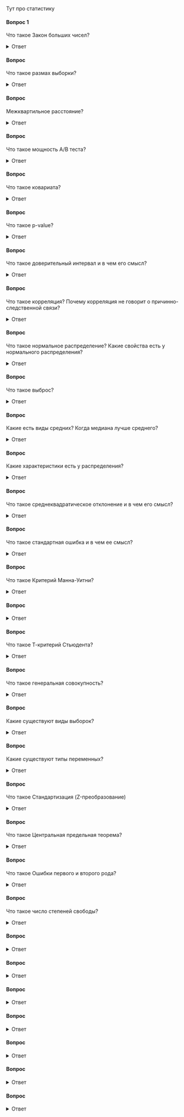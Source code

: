 Тут про статистику



#### Вопрос 1
Что такое Закон больших чисел?

<details>
<summary>Ответ</summary>
Закон больших чисел (ЗБЧ) гласит, что в большой выборке среднее значение этой выборке будет близко с теоретическому среднему. И чем больше выборка, тем ближе это эмпирическое среднее к теоретическому.
</details>

#### Вопрос
Что такое размах выборки?
<details>
<summary>Ответ</summary>
Размах выборки - это расстояние между максимальным и минимальным значениями выборки.
</details>

#### Вопрос
Межквартильное расстояние? 
<details>
<summary>Ответ</summary>
Межквартильное расстояние - это расстояние между первым и третьим квартилями или между 25 (1 квартиль) и 75 (3 квартиль) процентилями.
</details>


#### Вопрос
Что такое мощность A/B теста?
<details>
<summary>Ответ</summary>
Мощность теста (power) - это оценка вероятности обнаружить статистически значимые различия, если они действительно есть.
  
Эта вероятность рассчитывается так: 1 - P (ошибка 2 рода).

Ошибка второго рода — ошибочное принятие H0 гипотезы (что различий между вариантами эксперимента нет). Традиционно для A/B теста порог мощности принимается за 0.8 (80%), т.е. вероятность того, что мы ошибемся, если подтвердится H0 гипотеза - 20%.
Чем больше измерений в AB тесте, тем больше мощность этого теста. В многочисленные калькуляторы для оценки продолжительности A/B тестов мощность - один из параметров расчета.
</details>

#### Вопрос
Что такое ковариата?

<details>
<summary>Ответ</summary>
Ковариата - это метрика, которая коррелирует с целевой метрикой, может быть измерена до эксперимента и не зависит от других экспериментов. Это может быть какой-то признак - пол, возраст, участие в клубной программе и так далее.
</details>

#### Вопрос
Что такое p-value?
<details>
<summary>Ответ</summary>
P-value - это вероятность получить такое же или большее отклонение от средней (медианной) величины. Или вероятность ошибочно отклонить H0 гипотезу, т.е., что произойдет ошибка 1 рода (ошибочное отклонение H0 гипотезы).
Если p-value меньше порогового значения, нулевая гипотеза H0 может быть отклонена. При A/B тестировании в качестве порогового значения часто используют 0.05, реже используется 0.01.
</details>






#### Вопрос
Что такое доверительный интервал и в чем его смысл?

<details>
<summary>Ответ</summary>
Доварительный интервал - это диапазон значений выборочной совокупности, в который попадает среднее генеральной совокупности с определенной вероятностью.
  
Например, 95% доверительный интервал означает, что в диапазон значений от n1 до n2 с 95% вероятностью попадает среднее значение всей генеральной совокупности. Для нормального распределения это диапазон равняется среднее ± 1,96*σ. Сигма (σ) - это стандартное отклонение.
</details>







#### Вопрос
Что такое корреляция? Почему корреляция не говорит о причинно-следственной связи?
<details>
<summary>Ответ</summary>
Корреляция - это некоторая взаимосвязь между двумя величинами, т.е. изменения этих величин синхронны. Корреляция может бычть прямая и обратная.
  
Причинно-следственная связь - это явление, когда мы точно знаем, что из-за изменения одной величины изменится другая, например, из-за изменения цены на какое-либо сырье изменится и цена конечного продукта.

При этом приравнивать корреляцию и причинно-следственную связь нельзя, так как причин, по которым может наблюдаться корреляция, множество, среди них будут и те, которые нам неизвестны. Есть и просто случайные корреляции. 
</details>




#### Вопрос
Что такое нормальное распределение? Какие свойства есть у нормального распределения?

<details>
<summary>Ответ</summary>
Нормальное распределение — это распределение плотности вероятности, которое имеет колоколообразную форму. Также называется Гауссовым.
Закон нормального распределения находит свое отражение везде вокруг нас, где мы получаем большое количество измерений — рост, вес, размеры листа дерева и многое другое.
Какие же есть свойства у нормального распределения
1.	Колоколообразная форма, левая и правая стороны от среднего симметричны.
2.	Медиана, моде и среднее совпадают
3.	Значения, лежащие на одинаковом расстоянии от среднего, имеют равные частоты
4.	Доверительные интервалы нормального распределения имеют следующие величины:
o	68.3% значений находятся в пределах ± 1 сигмы от среднего значения;
o	95.4% значений находятся в пределах ± 2 сигмы от среднего значения;
o	99.7% значений находятся в пределах ± 3 сигмы от среднего значения.
Сигма — стандартное отклонение


![Интервью SQL](https://github.com/TalkoDenis/interviews/blob/main/Statistics/Normal%20Distribution.png)
</details>



#### Вопрос
Что такое выброс?
<details>
<summary>Ответ</summary>
Выброс - элемент выборки, значительно отличающийся от других значений выборки. Один из вариантов определения выбросов:

_Выбросы_ - значения, за пределами полутора межквартильных интервалов от первого и третьего квартилей ≥ Q3 + (1,5 x IQR) и ≤ Q1 − (1,5 x IQR)

Графически можно посмотреть выбросы, построив распределения — гистограммы, боксплот.
</details>



#### Вопрос

Какие есть виды средних? Когда медиана лучше среднего?
<details>
<summary>Ответ</summary>
В распределении можно рассчитать несколько видов средних. Основные из них - математическое ожидание, мода, медиана, гармоническое, геометрическое, и др. Основные виды:
•	Среднее (математическое ожидание) - среднее значение случайной величины.
•	Мода - наиболее часто встречающееся значение.
•	Медиана - величина в выборке, которая делит выборку пополам.

В разных случаях тот или иной метод лучше описывает распределение. Например, если у нас идеальное нормальное распределение, среднее, мода, медиана совпадают. А если у нашего распределения длинный хвост справа, то медиана и мода будут больше среднего.

Когда медиана лучше среднего? Медиану правильнее будет использовать, когда распределение скошено, имеет длинный хвост или имеет значительные выбросы. Например это актуально, когда необходимо посчитать среднюю зарплату по разнородной выборке, например, по целой стране.
</details>



#### Вопрос
Какие характеристики есть у распределения?
<details>
<summary>Ответ</summary>
У любого распределения есть характеристики, которые его описывают. Основные характеристики:
•	Средние: мода, медиана, математическое ожидание
•	Дисперсия
•	Среднеквадратичное отклонение
•	Квартили
•	Межквартильное расстояние

Мода в статистике - наиболее часто встречающееся значение в выборке.

Медиана в статистике - величина в выборке, которая делит выборку пополам. То есть половина значений выборки больше медианы, а половина - меньше.

Математическое ожидание - среднее значение случайной величины. Рассчитывается также как сумма произведений всех ее значений на вероятности этих значений.

Дисперсия случайной величины - математическое ожидание квадрата отклонения случайной величины от её математического ожидания.

Другими словами дисперсия - средний квадрат отклонений величины от среднего. Т.е., чем больше дисперсия, тем больше разброс значений от среднего. Возводится в квадрат, чтобы избежать отрицательных значений.
Обычно обозначается как D.

Рассчитывается по формуле: D(X)=M(X−M(X))^2

При извлечении корня из дисперсии получаем среднеквадратичное (или стандартное отклонение) - показатель того, как сильно измерения отличаются от среднего значения.

Стандартное отклонение (среднеквадратичное отклонение) - это квадратный корень из дисперсии. Т.е. среднее расстояние от значения до среднего.

Обозначается как S (для выборки) или σ (для генеральной совокупности). Рассчитывается по формуле S = √D или по такой формуле:

![Интервью SQL](https://github.com/TalkoDenis/interviews/blob/main/Statistics/%D0%A1%D1%82%D0%B0%D0%BD%D0%B4%D0%B0%D1%80%D1%82%D0%BD%D0%BE%D0%B5%20%D0%BE%D1%82%D0%BA%D0%BB%D0%BE%D0%BD%D0%B5%D0%BD%D0%B8%D0%B5.png)

Т.е. складываем квадраты расстояний между значениями и средним, делим на количество элементов -1, и извлекаем корень.
Со стандартным отклонением связано правило трех сигм:
•	на расстоянии 1σ находится 68,26% значений
•	на расстоянии 2σ находится 95,44% значений
•	на расстоянии 3 находится 99,72% значений
И 95% значений находятся в пределах 1,96σ

![Интервью SQL](https://github.com/TalkoDenis/interviews/blob/main/Statistics/%D0%A1%D0%B8%D0%B3%D0%BC%D1%8B.png)

Квартиль переводится как четверть. Какие есть квартили:
•	0.25 квантиль - первый (нижний) квартиль
•	0.5 квантиль - второй квартиль, также называется также медианой
•	0.75 квантиль - третий (верхний) квартиль
Разница между третьим и первым квартилями называется межквартильным расстоянием. Другими словами, межквартильное расстояние - это расстояние между первым и третьим квартилями или между 25 (1 квартиль) и 75 (3 квартиль) процентилями.


</details>



#### Вопрос
Что такое среднеквадратическое отклонение и в чем его смысл?

<details>
<summary>Ответ</summary>
Стандартное отклонение (среднеквадратичное отклонение) - это квадратный корень из дисперсии. Т.е. среднее расстояние от значения до среднего.

Обозначается как S (для выборки) или σ (для генеральной совокупности). Рассчитывается по формуле S = √D или по такой формуле:

![Интервью SQL](https://github.com/TalkoDenis/interviews/blob/main/Statistics/%D0%A1%D1%82%D0%B0%D0%BD%D0%B4%D0%B0%D1%80%D1%82%D0%BD%D0%BE%D0%B5%20%D0%BE%D1%82%D0%BA%D0%BB%D0%BE%D0%BD%D0%B5%D0%BD%D0%B8%D0%B5.png)

Т.е. складываем квадраты расстояний между значениями и средним, делим на количество элементов -1, и извлекаем корень.
Со стандартным отклонением связано правило трех сигм:
•	на расстоянии 1σ находится 68,26% значений
•	на расстоянии 2σ находится 95,44% значений
•	на расстоянии 3 находится 99,72% значений
И 95% значений находятся в пределах 1,96σ

![Интервью SQL](https://github.com/TalkoDenis/interviews/blob/main/Statistics/%D0%A1%D0%B8%D0%B3%D0%BC%D1%8B.png)

Квартиль переводится как четверть. Какие есть квартили:
•	0.25 квантиль - первый (нижний) квартиль
•	0.5 квантиль - второй квартиль, также называется также медианой
•	0.75 квантиль - третий (верхний) квартиль
Разница между третьим и первым квартилями называется межквартильным расстоянием. Другими словами, межквартильное расстояние - это расстояние между первым и третьим квартилями или между 25 (1 квартиль) и 75 (3 квартиль) процентилями.
</details>



#### Вопрос
Что такое стандартная ошибка и в чем ее смысл?

<details>
<summary>Ответ</summary>
Стандартная ошибка среднего измеряет, насколько вероятно расхождение между средним значением выборки по сравнению со средним значением генеральной совокупности.
Рассчитывается по формуле

![Интервью SQL](https://github.com/TalkoDenis/interviews/blob/main/Statistics/%D0%A1%D1%82%D0%B0%D0%BD%D0%B4%D0%B0%D1%80%D1%82%D0%BD%D0%B0%D1%8F%20%D0%BE%D1%88%D0%B8%D0%B1%D0%BA%D0%B0%20%D1%81%D1%80%D0%B5%D0%B4%D0%BD%D0%B5%D0%B3%D0%BE.png)


S — стандартная ошибка среднего, n — количество наблюдений в выборке
Т.е. мы определяем диапазон значений выборки, которые можем «считать равными» среднему генеральной совокупности. Стандартную ошибку можно также интерпретировать как погрешность. Например, средняя зарплата равняется 50 000 ± 1 000


</details>



#### Вопрос
Что такое Критерий Манна-Уитни?

<details>
<summary>Ответ</summary>
U критерий Манна-Уитни — непараметрическая альтернатива т-критерия. Преимущество состоит в том, что критерий Манна-Уитни может работать с ненормально распределенными выборками.

![Интервью SQL](https://github.com/TalkoDenis/interviews/blob/main/Statistics/%D0%9A%D1%80%D0%B8%D1%82%D0%B5%D1%80%D0%B8%D0%B9%20%D0%9C%D0%B0%D0%BD%D0%BD%D0%B0-%D0%A3%D0%B8%D1%82%D0%BD%D0%B8.png)
  
Расчет:
1.	Разместить все значения обоих групп, отранжировав их по возрастанию.
2.	Разделить этот ряд на две части согласно группам эксперимента. Номера рангов при этом нужно сохранить.
3.	Произвести расчет в каждой группе по формуле U = n1·n2 + nx·(nx + 1)/2 – Tx, где:
o	n1 – объем выборки №1
o	n2 – объем выборки №2
o	Tx – большая из двух ранговых сумм
o	nx – объем максимальной выборки: nx= max(n1, n2).
4.	Определить критические значения Uкр по таблице. Если Uэмп > Uкр(0,05). H0 принимается. Если Uэмп ≤ Uкр(0,05) H0 отвергается. Чем меньше значения U, тем достоверность различий выше
</details>

#### Вопрос


<details>
<summary>Ответ</summary>

</details>


#### Вопрос
Что такое Т-критерий Стьюдента?

<details>
<summary>Ответ</summary>
Т-критерий Стьюдента — один из популярнейших параметрических стат. критериев. Используется для сравнения двух средних. Важное условие — нормальность распределения. Но, в последнее время все чаще говорят, что t-критерий работает и с ненормально распределенными данными.
Формула расчета t:


![Интервью SQL](https://github.com/TalkoDenis/interviews/blob/main/Statistics/%D0%A2-%D0%BA%D1%80%D0%B8%D1%82%D0%B5%D1%80%D0%B8%D0%B9%20%D0%A1%D1%82%D1%8C%D1%8E%D0%B4%D0%B5%D0%BD%D1%82%D0%B0.png)

Где x — средние значения выборок, m — стандартные ошибки выборок. Получим некоторое значение. Например, t=2. Это означает, что наше значение отклоняется от среднего на 2σ. После этого по определенной формуле рассчитаем pvlaue, исходя из t и количества степеней свободы (количество измерений в двух группах-2). Таким образом и получим необходимый результат A/B теста.
  
</details>

#### Вопрос
Что такое генеральная совокупность?

<details>
<summary>Ответ</summary>
Генеральная совокупность – совокупность всех объектов (единиц), относительно
которых предполагается делать выводы при изучении конкретной задачи.
Пример: уровень тестостерона всех мужчин, участвующих в Олимпийских играх
> Конспект > 1 урок > СТАТИСТИКА 2
Зачастую очень сложно исследовать все объекты, поэтому из генеральной
совокупности берут выборки.
Важной характеристикой выборки является её репрезентативность. Под этим
термином понимается соответствие характеристик выборки характеристикам
генеральной совокупности в целом.

</details>

#### Вопрос
Какие существуют виды выборок?

<details>
<summary>Ответ</summary>
1. Вероятностные выборки – при создании таких выборок мы предполагаем, что
генеральная совокупность достаточно однородна и все её элементы одинаково
доступны.
Простая случайная выборка (simple random sample) – случайный набор
объектов из генеральной совокупности. Пример: 100 мужчин, участвующих в
Олимпийских играх
Стратифицированная выборка (stratified sample) – перед тем, как случайным
образом отобрать объекты из генеральной совокупности, мы разбиваем её на
несколько страт (групп).
Пример: мужчины 18-25 лет, 36-31, 32-36 и так далее.
Потом уже из этих групп случайно набираем по N человек.
Групповая выборка (cluster sample) – также сначала делим генеральную
совокупность на кластеры, только считаем, что они между собой схожи.
Пример: рост жителей Санкт-Петербурга. Мы делим их на районы
(Адмиралтейский, Василеостровский и т.д.), а потом случайно набираем людей из
нескольких случайно выбранных районов для исследования.
2. Невероятностные выборки – отбор в такой выборке осуществляется не по
принципам случайности, а по субъективным критериям – доступности объектов,
типичности или равного представительства. Такие выборки часто встречаются в
социологических исследованиях, однако данные, полученные на них обладают
меньшей достоверностью и лучше их обходить стороной.
Метод снежного кома - у каждого респондента, начиная с первого, просятся
контакты его друзей, коллег, знакомых, которые подходили бы под условия отбора
и могли бы принять участие в исследовании. Основная проблема такой выборки -
> Конспект > 1 урок > СТАТИСТИКА 3
то, что затрагивается не случайная группа лиц, а лица, связанные общими
интересами, хобби и т.д.
Стихийная выборка - производится опрос наиболее доступных респондентов.
Размер и состав стихийных выборок заранее не известен и определяется только
одним параметром - активностью респондентов.
Пример: опрос, проведенный в газете или журнале, большинство интернетопросов
Выборка типичных случаев происходит отбор отдельных единиц генеральной
совокупности, которые обладают типичным значением признака (часто это
среднее значение). При этом возникает проблема выбора признака и определения
его типичного значения.

</details>


#### Вопрос
Какие существуют типы переменных?

<details>
<summary>Ответ</summary>
Есть два типа переменных: количественные и качественные.
  
_Количественные_ – измеренные значения некоторого признака. Бывают непрерывные и дискретные.

_непрерывные_ – могут принимать любое значение на определенном промежутке. Например: рост человека.

_дискретные_ – могут принимать определенные значения. Например: число детей в семье (целые неотрицательные числа, то есть 3.5 ребенка быть не может)
  
_Качественные (номинативные / категориальные)_ – делят наши объекты на группы. Пример: кодировка пола человека (0 - мужчина, 1 женщина).

Также переменные могут быть _ранговыми_, например, когда мы смотрим на результаты марафона: 1 – прибежал первым, 2 – вторым и так далее. Мы не знаем, насколько различаются результаты участников между собой, но знаем их
порядок.

Важно отметить, что некоторые переменные, в зависимости от того, в какой шкале они представлены, могут относиться к разным категориям. Одним из таких примеров является переменная возраста.
Количественная непрерывная - возраст, измеренный в днях/месяцах/годах Ранговая переменная - возраст разбит на группы (очень часто встречается в анкетировании) - от 14-17 лет; 18-29 лет и так далее.

</details>



#### Вопрос
Что такое Стандартизация (Z-преобразование)

<details>
<summary>Ответ</summary>
Стандартизация (Z-преобразование) – преобразование, которое позволяет любую шкалу перевести в стандартную Z-шкалу (Z-scores), где среднее значение будет равно нулю, а стандартное отклонение – равняться 1. Форма
распределения при этом не изменится.
  
Таким образом, если из каждого наблюдения в выборке отнять среднее значение и разделить выражение на стандартное отклонение, то получается Z-шкала, где новое среднее станет равно нулю, а дисперсия – единице.

Считается по формуле:

![Интервью SQL](https://github.com/TalkoDenis/interviews/blob/main/Statistics/z-%D0%BF%D1%80%D0%B5%D0%BE%D0%B1%D1%80%D0%B0%D0%B7%D0%BE%D0%B2%D0%B0%D0%BD%D0%B8%D0%B5.png)

</details>



#### Вопрос
Что такое Центральная предельная теорема?

<details>
<summary>Ответ</summary>
Центральные предельные теоремы (ЦПТ) - класс теорем в теории вероятностей, утверждающих, что сумма достаточно большого количества слабо зависимых случайных величин, имеющих примерно одинаковые масштабы (ни одно из слагаемых не доминирует, не вносит в сумму определяющего вклада), имеет распределение, близкое к нормальному.

Так как многие случайные величины в приложениях формируются под влиянием нескольких слабо зависимых случайных факторов, их распределение считают нормальным. При этом должно соблюдаться условие, что ни один из факторов не является доминирующим. Центральные предельные теоремы в этих случаях обосновывают применением нормального распределения.
</details>


#### Вопрос
Что такое Ошибки первого и второго рода?

<details>
<summary>Ответ</summary>
Ошибка 1 рода (False positive) - это когда отклонили нулевую гипотезу, хотя она была верна (сказали, что есть эффект, когда на деле его нет, false alarm)

Ошибка 2 рода (False negative) - это когда не отклонили нулевую гипотезу, хотя верна была альтернативная. Другими словами сказали, что эффекта нет, когда на самом деле эффект есть.

Какая ошибка хуже? Зависит от области работы. Например, если диагностируется заболевание, то лучше скорее допустить ошибку 1 рода: лучше сказать пациенту, что он болен, и отправить его на дополнительные исследования, где подтвердится, что с ним всё в порядке. Хуже, если больному пациенту сказать, что он здоров, т.е. пропустить болезнь.

![Интервью SQL](https://github.com/TalkoDenis/interviews/blob/main/Statistics/%D0%9E%D1%88%D0%B8%D0%B1%D0%BA%D0%B0%20%D0%BF%D0%B5%D1%80%D0%B2%D0%BE%D0%B3%D0%BE%20%D0%B8%20%D0%B2%D1%82%D0%BE%D1%80%D0%BE%D0%B3%D0%BE%20%D1%80%D0%BE%D0%B4%D0%B0.jpg)
</details>



#### Вопрос
Что такое число степеней свободы?

<details>
<summary>Ответ</summary>

Число степеней свободы – количество элементов, которые могут варьироваться при расчете некоторого статистического показателя.

Например, если у нас есть 10 наблюдений и мы знаем среднее значение по этим 10 наблюдениям, то нам достаточно знать среднее и только 9 из них, чтобы узнать, чему равен 10
оставшийся элемент. Т.е. у него нет никакой возможности варьировать свои значения.

В случае Т-распределения зависит от количества наблюдений Важно понимать, сколько элементов информации мы использовали для расчета того или иного показателя. Представьте, что мы знаем среднее значение ГС, а в
нашей выборке мы получили отклонение на 2σ вправо. Что же это может значить? Совершенно разные вещи в зависимости от того, как много элементов мы
использовали, чтобы получить это T значение. Если у нас T-распределение с 30 степенями свободы, то отклонение на 2σ или более будет приводить к
определенным результатам (например, отклонению  ). Если такой результат получится в случае, когда есть 3 степени свободы, то это приведет к абсолютно
другим выводам. 

Таким образом, важно учитывать как много независимых элементов мы используем для того, чтобы получить это значение. В статистике в большинстве
методов всегда будет указываться число степеней свободы. В большинстве случаев это будет связано именно с размером выборки (как много элементов в
нашей выборки позволили нам сделать оценку того или иного статистического параметра).
Дополнительная статья на Habr: https://habr.com/ru/company/stepic/blog/311354/

</details>


#### Вопрос


<details>
<summary>Ответ</summary>

</details>



#### Вопрос


<details>
<summary>Ответ</summary>

</details>



#### Вопрос


<details>
<summary>Ответ</summary>

</details>



#### Вопрос


<details>
<summary>Ответ</summary>

</details>



#### Вопрос


<details>
<summary>Ответ</summary>

</details>



#### Вопрос


<details>
<summary>Ответ</summary>

</details>



#### Вопрос


<details>
<summary>Ответ</summary>

</details>
